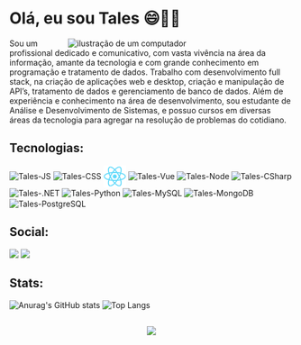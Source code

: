 # Olá, eu sou Tales 😄✌🏽

<img src="https://github.com/oliveiratales/oliveiratales/assets/118945743/495edd3a-18d6-4eb5-b237-367d71a813fb" alt="ilustração de um computador" min-width="400px" max-width="400px" width="400px" align="right">

<p align="left"> 
Sou um profissional dedicado e comunicativo, com vasta vivência na área da
informação, amante da tecnologia e com grande conhecimento em programação e
tratamento de dados. Trabalho com desenvolvimento full stack, na
criação de aplicações web e desktop, criação e manipulação de API’s, tratamento
de dados e gerenciamento de banco de dados. Além de experiência e conhecimento
na área de desenvolvimento, sou estudante de Análise e Desenvolvimento de
Sistemas, e possuo cursos em diversas áreas da tecnologia para agregar na resolução
de problemas do cotidiano.
</p>

<h2 align="left">
 Tecnologias:
</h2> 

<div>
  <img align="center" alt="Tales-JS" height="40" width="40" src="https://github.com/oliveiratales/oliveiratales/assets/118945743/ae8895dd-a325-4c32-a02d-08e596b9fd29">
  <img align="center" alt="Tales-CSS" height="40" width="40" src="https://github.com/oliveiratales/oliveiratales/assets/118945743/b15d7b6c-5e1d-44d4-b642-a5fd730d29fe">
  <img align="center" alt="Tales-React" height="40" width="40" src="https://raw.githubusercontent.com/devicons/devicon/master/icons/react/react-original.svg">
  <img align="center" alt="Tales-Vue" height="40" width="40" src="https://github.com/oliveiratales/oliveiratales/assets/118945743/d534a14b-1214-40b3-b68d-6ea13168c77e">
  <img align="center" alt="Tales-Node" height="40" width="40" src="https://github.com/oliveiratales/oliveiratales/assets/118945743/a6b218bf-663a-45ee-b6f2-1683cac9229c">
  <img align="center" alt="Tales-CSharp" height="40" width="40" src="https://github.com/oliveiratales/oliveiratales/assets/118945743/0a77896f-109a-44e9-84d8-5d9a67d85b80">
  <img align="center" alt="Tales-.NET" height="40" width="40" src="https://github.com/oliveiratales/oliveiratales/assets/118945743/8c0a9231-7c20-4f69-a586-f5c8aababedd">
  <img align="center" alt="Tales-Python" height="40" width="40" src="https://github.com/oliveiratales/oliveiratales/assets/118945743/baf548a5-ce07-48b9-9e7c-ed09dfcf8931">
  <img align="center" alt="Tales-MySQL" height="40" width="40" src="https://github.com/oliveiratales/oliveiratales/assets/118945743/62df364f-f3e6-4b5a-b859-85668ff2e4aa">
  <img align="center" alt="Tales-MongoDB" height="40" width="40" src="https://github.com/oliveiratales/oliveiratales/assets/118945743/c33a2c6b-a6bc-4d78-80de-626c28597175">
  <img align="center" alt="Tales-PostgreSQL" height="40" width="40" src="https://github.com/oliveiratales/oliveiratales/assets/118945743/d8502281-7369-4604-b2d3-0a091f6f555f">
</div>

<h2 align="left">
 Social:
</h2> 

<div style="display: block">
  <a href="https://www.linkedin.com/in/talesroliveira/" target="_blank"><img src="https://img.shields.io/badge/-LinkedIn-%230077B5?style=for-the-badge&logo=linkedin&logoColor=white" target="_blank"></a> 
  <a href="https://oliveiratales.github.io/" target="_blank"><img src="https://img.shields.io/badge/website-000000?style=for-the-badge&logo=About.me&logoColor=white" target="_blank"></a>
</div>

<h2 align="left">
 Stats:
</h2> 

![Anurag's GitHub stats](https://github-readme-stats.vercel.app/api?username=oliveiratales&show_icons=true&theme=dark)
![Top Langs](https://github-readme-stats.vercel.app/api/top-langs/?username=oliveiratales&hide_progress=true&theme=dark)


##

<p align="center">
  <a
    href="https://github.com/ryo-ma/github-profile-trophy"
    title="repositório de troféus"
  >
    <img
      width="800"
      src="https://github-profile-trophy.vercel.app/?username=oliveiratales&column=8&theme=darkhub&no-frame=true&no-bg=true"
    />
  </a>
</p>
